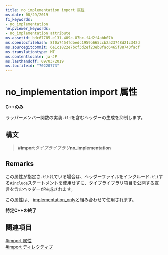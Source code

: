 ```yaml
---
title: no_implementation import 属性
ms.date: 08/29/2019
f1_keywords:
- no_implementation
helpviewer_keywords:
- no_implementation attribute
ms.assetid: bdc67785-e131-409c-87bc-f4d2f4abb07b
ms.openlocfilehash: 8f0a7454fdbedc1959b665ccb2a23748d21c342d
ms.sourcegitcommit: 6e1c1822e7bcf3d2ef23eb8fac6465f88743facf
ms.translationtype: MT
ms.contentlocale: ja-JP
ms.lasthandoff: 09/03/2019
ms.locfileid: "70220773"
---
```

# <a name="no_implementation-import-attribute"></a>no_implementation import 属性

**C++のみ**

ラッパーメンバー関数の実装`.tli`を含むヘッダーの生成を抑制します。

## <a name="syntax"></a>構文

> **#import***タイプライブラリ***no_implementation**

## <a name="remarks"></a>Remarks

この属性が指定さ`.tlh`れている場合は、ヘッダーファイルをインクルード`.tli`する`#include`ステートメントを使用せずに、タイプライブラリ項目を公開する宣言を含むヘッダーが生成されます。

この属性は、 [implementation_only](../preprocessor/implementation-only.md)と組み合わせて使用されます。

**特定C++の終了**

## <a name="see-also"></a>関連項目

[#import 属性](../preprocessor/hash-import-attributes-cpp.md)\
[#import ディレクティブ](../preprocessor/hash-import-directive-cpp.md)
